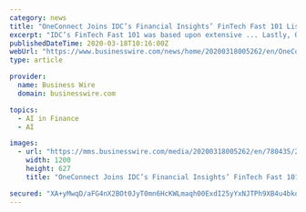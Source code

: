 ```yaml
---
category: news
title: "OneConnect Joins IDC’s Financial Insights’ FinTech Fast 101 List of Leading FinTech Companies in Asia"
excerpt: "IDC’s FinTech Fast 101 was based upon extensive ... Lastly, OneConnect’s rapid respond to customers’ demands during the ongoing COVID-19 epidemic using AI, big data and blockchain, sets it apart from the competition. OneConnect has specifically offered five smart solutions, which enable financial institutions to experience a smooth ..."
publishedDateTime: 2020-03-18T10:16:00Z
webUrl: "https://www.businesswire.com/news/home/20200318005262/en/OneConnect-Joins-IDC’s-Financial-Insights’-FinTech-Fast"
type: article

provider:
  name: Business Wire
  domain: businesswire.com

topics:
  - AI in Finance
  - AI

images:
  - url: "https://mms.businesswire.com/media/20200318005262/en/780435/23/IDC.jpg"
    width: 1200
    height: 627
    title: "OneConnect Joins IDC’s Financial Insights’ FinTech Fast 101 List of Leading FinTech Companies in Asia"

secured: "XA+yMwqD/aFG4nX2BOt0JyT0mn6HcKWLmaqh00ExdI25yYxNJTPh9XB4u4bkoT7+VzE57Ih+wfQ5FieBpFsa4GSyZyimISoTLTJFs+AwD2XesCBTOhzpjrvGwSWE4tVonY2Di8NFWoaaiGfkv9odQdKHVr4dI6mOnMeAp7aBqj61HiQgDl2TZZHXnxgbWKRzE+j+9v+2sx6LwXP3z2RNRpC//4Y/eFM47eW8INn6KX7Pe9x8wguY7tftYZKZkvaWPE/vNrr2eELJ9naeJGrVB5ewhiGHHDtV8YFhKP4VMOoD2rPKqlgZJWyIiNri/wCtLJXrWlq4C/QVYY5XhxFT26eqS4rbrhJCrs0+lqgiPy11e+9MyldU3kYq2kNb4jYvYDxBOai2jZ4LKk7N4FDdflsDKpzxn7s4+JsLccEEn4vxIa2I6lCCJn9k4KUY7YP65nNxRYWBJEKcr4Hp296KnsjmM9hhgbG6MJeI6haHy8M=;/LmTmEnSRWlxaA5udK7Xvw=="
---
```


